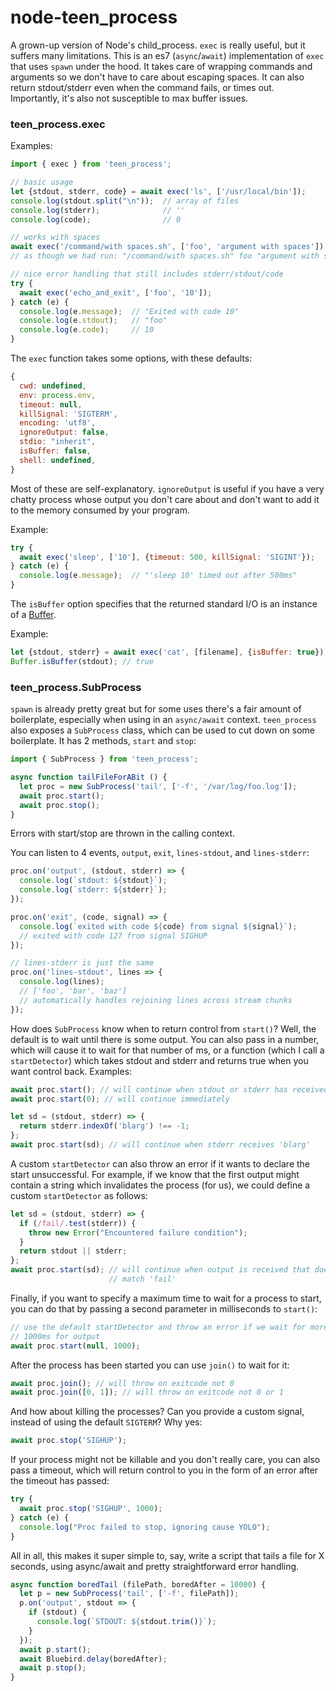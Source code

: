 node-teen_process
=================

A grown-up version of Node's child_process. `exec` is really useful, but it
suffers many limitations. This is an es7 (`async`/`await`) implementation of
`exec` that uses `spawn` under the hood. It takes care of wrapping commands and
arguments so we don't have to care about escaping spaces. It can also return
stdout/stderr even when the command fails, or times out. Importantly, it's also
not susceptible to max buffer issues.

### teen_process.exec

Examples:

```js
import { exec } from 'teen_process';

// basic usage
let {stdout, stderr, code} = await exec('ls', ['/usr/local/bin']);
console.log(stdout.split("\n"));  // array of files
console.log(stderr);              // ''
console.log(code);                // 0

// works with spaces
await exec('/command/with spaces.sh', ['foo', 'argument with spaces'])
// as though we had run: "/command/with spaces.sh" foo "argument with spaces"

// nice error handling that still includes stderr/stdout/code
try {
  await exec('echo_and_exit', ['foo', '10']);
} catch (e) {
  console.log(e.message);  // "Exited with code 10"
  console.log(e.stdout);   // "foo"
  console.log(e.code);     // 10
}
```

The `exec` function takes some options, with these defaults:

```js
{
  cwd: undefined,
  env: process.env,
  timeout: null,
  killSignal: 'SIGTERM',
  encoding: 'utf8',
  ignoreOutput: false,
  stdio: "inherit",
  isBuffer: false,
  shell: undefined,
}
```

Most of these are self-explanatory. `ignoreOutput` is useful if you have a very
chatty process whose output you don't care about and don't want to add it to
the memory consumed by your program.

Example:

```js
try {
  await exec('sleep', ['10'], {timeout: 500, killSignal: 'SIGINT'});
} catch (e) {
  console.log(e.message);  // "'sleep 10' timed out after 500ms"
}
```

The `isBuffer` option specifies that the returned standard I/O is an instance
of a [Buffer](https://nodejs.org/api/buffer.html).

Example:

```js
let {stdout, stderr} = await exec('cat', [filename], {isBuffer: true});
Buffer.isBuffer(stdout); // true
```

### teen_process.SubProcess

`spawn` is already pretty great but for some uses there's a fair amount of
boilerplate, especially when using in an `async/await` context. `teen_process`
also exposes a `SubProcess` class, which can be used to cut down on some
boilerplate. It has 2 methods, `start` and `stop`:

```js
import { SubProcess } from 'teen_process';

async function tailFileForABit () {
  let proc = new SubProcess('tail', ['-f', '/var/log/foo.log']);
  await proc.start();
  await proc.stop();
}
```

Errors with start/stop are thrown in the calling context.

You can listen to 4 events, `output`, `exit`, `lines-stdout`, and
`lines-stderr`:

```js
proc.on('output', (stdout, stderr) => {
  console.log(`stdout: ${stdout}`);
  console.log(`stderr: ${stderr}`);
});

proc.on('exit', (code, signal) => {
  console.log(`exited with code ${code} from signal ${signal}`);
  // exited with code 127 from signal SIGHUP
});

// lines-stderr is just the same
proc.on('lines-stdout', lines => {
  console.log(lines);
  // ['foo', 'bar', 'baz']
  // automatically handles rejoining lines across stream chunks
});
```

How does `SubProcess` know when to return control from `start()`? Well, the
default is to wait until there is some output. You can also pass in a number,
which will cause it to wait for that number of ms, or a function (which I call
a `startDetector`) which takes stdout and stderr and returns true when you want
control back. Examples:

```js
await proc.start(); // will continue when stdout or stderr has received data
await proc.start(0); // will continue immediately

let sd = (stdout, stderr) => {
  return stderr.indexOf('blarg') !== -1;
};
await proc.start(sd); // will continue when stderr receives 'blarg'
```

A custom `startDetector` can also throw an error if it wants to declare the
start unsuccessful. For example, if we know that the first output might contain
a string which invalidates the process (for us), we could define a custom
`startDetector` as follows:

```js
let sd = (stdout, stderr) => {
  if (/fail/.test(stderr)) {
    throw new Error("Encountered failure condition");
  }
  return stdout || stderr;
};
await proc.start(sd); // will continue when output is received that doesn't
                      // match 'fail'
```

Finally, if you want to specify a maximum time to wait for a process to start,
you can do that by passing a second parameter in milliseconds to `start()`:

```js
// use the default startDetector and throw an error if we wait for more than
// 1000ms for output
await proc.start(null, 1000);
```

After the process has been started you can use `join()` to wait for it:

```js
await proc.join(); // will throw on exitcode not 0
await proc.join([0, 1]); // will throw on exitcode not 0 or 1
```

And how about killing the processes? Can you provide a custom signal, instead
of using the default `SIGTERM`? Why yes:

```js
await proc.stop('SIGHUP');
```

If your process might not be killable and you don't really care, you can also
pass a timeout, which will return control to you in the form of an error after
the timeout has passed:

```js
try {
  await proc.stop('SIGHUP', 1000);
} catch (e) {
  console.log("Proc failed to stop, ignoring cause YOLO");
}
```

All in all, this makes it super simple to, say, write a script that tails
a file for X seconds, using async/await and pretty straightforward error
handling.

```js
async function boredTail (filePath, boredAfter = 10000) {
  let p = new SubProcess('tail', ['-f', filePath]);
  p.on('output', stdout => {
    if (stdout) {
      console.log(`STDOUT: ${stdout.trim()}`);
    }
  });
  await p.start();
  await Bluebird.delay(boredAfter);
  await p.stop();
}
```
